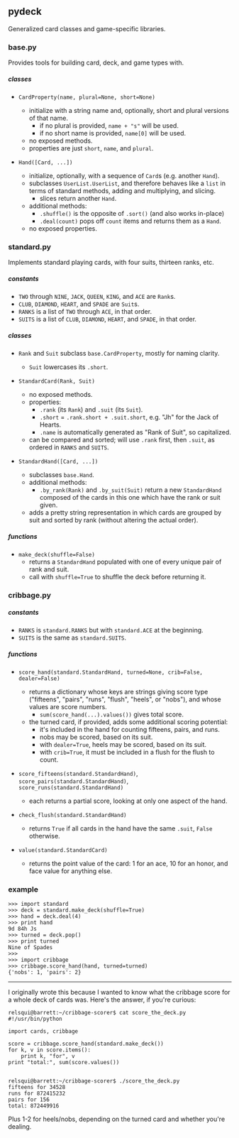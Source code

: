 ## pydeck

Generalized card classes and game-specific libraries.


### base.py
Provides tools for building card, deck, and game types with.

##### classes
* `CardProperty(name, plural=None, short=None)`
  * initialize with a string name and, optionally, short and plural versions
    of that name.
    * if no plural is provided, `name + "s"` will be used.
    * if no short name is provided, `name[0]` will be used.
  * no exposed methods.
  * properties are just `short`, `name`, and `plural`.

* `Hand([Card, ...])`
  * initialize, optionally, with a sequence of `Card`s (e.g. another `Hand`).
  * subclasses `UserList.UserList`, and therefore behaves like a `list` in
    terms of standard methods, adding and multiplying, and slicing.
    * slices return another `Hand`.
  * additional methods:
    * `.shuffle()` is the opposite of `.sort()` (and also works in-place)
    * `.deal(count)` pops off `count` items and returns them as a `Hand`.
  * no exposed properties.


### standard.py
Implements standard playing cards, with four suits, thirteen ranks, etc.

##### constants
* `TWO` through `NINE`, `JACK`, `QUEEN`, `KING`, and `ACE` are `Rank`s.
* `CLUB`, `DIAMOND`, `HEART`, and `SPADE` are `Suit`s.
* `RANKS` is a list of `TWO` through `ACE`, in that order.
* `SUITS` is a list of `CLUB`, `DIAMOND`, `HEART`, and `SPADE`, in that order.

##### classes
* `Rank` and `Suit` subclass `base.CardProperty`, mostly for naming clarity.
  * `Suit` lowercases its `.short`.

* `StandardCard(Rank, Suit)`
  * no exposed methods.
  * properties:
    * `.rank` (its `Rank`) and `.suit` (its `Suit`).
    * `.short` = `.rank.short + .suit.short`, e.g. "Jh" for the Jack of
      Hearts.
    * `.name` is automatically generated as "Rank of Suit", so capitalized.
  * can be compared and sorted; will use `.rank` first, then `.suit`, as
    ordered in `RANKS` and `SUITS`.

* `StandardHand([Card, ...])`
  * subclasses `base.Hand`.
  * additional methods:
    * `.by_rank(Rank)` and `.by_suit(Suit)` return a new `StandardHand`
      composed of the cards in this one which have the rank or suit given.
  * adds a pretty string representation in which cards are grouped by suit and
    sorted by rank (without altering the actual order).

##### functions
* `make_deck(shuffle=False)`
   * returns a `StandardHand` populated with one of every unique pair of rank
     and suit.
   * call with `shuffle=True` to shuffle the deck before returning it.


### cribbage.py

##### constants
* `RANKS` is `standard.RANKS` but with `standard.ACE` at the beginning.
* `SUITS` is the same as `standard.SUITS`.

##### functions
* `score_hand(standard.StandardHand, turned=None, crib=False, dealer=False)`
  * returns a dictionary whose keys are strings giving score type ("fifteens",
    "pairs", "runs", "flush", "heels", or "nobs"), and whose values are score
    numbers.
    * `sum(score_hand(...).values())` gives total score.
  * the turned card, if provided, adds some additional scoring potential:
    * it's included in the hand for counting fifteens, pairs, and runs.
    * nobs may be scored, based on its suit.
    * with `dealer=True`, heels may be scored, based on its suit.
    * with `crib=True`, it must be included in a flush for the flush to count.

* `score_fifteens(standard.StandardHand)`,
  `score_pairs(standard.StandardHand)`,
  `score_runs(standard.StandardHand)`
  * each returns a partial score, looking at only one aspect of the hand.

* `check_flush(standard.StandardHand)`
  * returns `True` if all cards in the hand have the same `.suit`, `False`
    otherwise.

* `value(standard.StandardCard)`
  * returns the point value of the card: 1 for an ace, 10 for an honor, and
    face value for anything else.


### example

```
>>> import standard
>>> deck = standard.make_deck(shuffle=True)
>>> hand = deck.deal(4)
>>> print hand
9d 84h Js
>>> turned = deck.pop()
>>> print turned
Nine of Spades
>>> 
>>> import cribbage
>>> cribbage.score_hand(hand, turned=turned)
{'nobs': 1, 'pairs': 2}
```

___
I originally wrote this because I wanted to know what the cribbage score for a
whole deck of cards was. Here's the answer, if you're curious:

```
relsqui@barrett:~/cribbage-scorer$ cat score_the_deck.py 
#!/usr/bin/python

import cards, cribbage

score = cribbage.score_hand(standard.make_deck())
for k, v in score.items():
    print k, "for", v
print "total:", sum(score.values())


relsqui@barrett:~/cribbage-scorer$ ./score_the_deck.py 
fifteens for 34528
runs for 872415232
pairs for 156
total: 872449916
```

Plus 1-2 for heels/nobs, depending on the turned card and whether you're
dealing.
